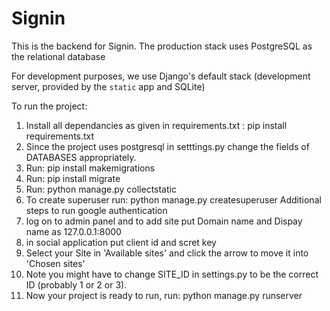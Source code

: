 # Signin

This is the backend for Signin.
The production stack uses PostgreSQL as the relational database

For development purposes, we use Django's default stack (development server, provided by the `static` app and SQLite)

To run the project: 
1. Install all dependancies as given in requirements.txt : pip install requirements.txt
2. Since the project uses postgresql in setttings.py change the fields of DATABASES appropriately.
3. Run: pip install makemigrations
4. Run: pip install migrate
5. Run: python manage.py collectstatic
6. To create superuser run: python manage.py createsuperuser
Additional steps to run google authentication
7. log on to admin panel and to add site put Domain name and Dispay name as 127.0.0.1:8000
8. in social application put client id and scret key
9. Select your Site in 'Available sites' and click the arrow to move it into 'Chosen sites'
10. Note you might have to change SITE_ID in settings.py to be the correct ID (probably 1 or 2 or 3).
11. Now your project is ready to run, run: python manage.py runserver 